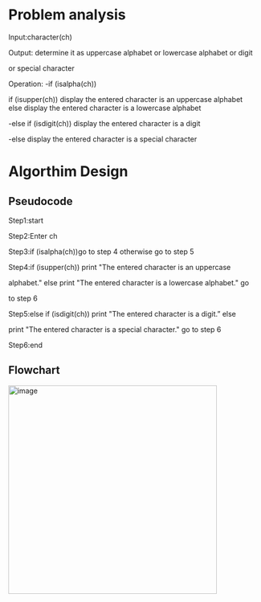 # Problem analysis
Input:character(ch)

Output: determine it as uppercase alphabet or lowercase alphabet or digit 

or special character

Operation: 
-if (isalpha(ch)) 

  if (isupper(ch)) display the entered character is an uppercase alphabet
  
  else display the entered character is a lowercase alphabet        

-else if (isdigit(ch)) display the entered character is a digit

-else display the entered character is a special character   

# Algorthim Design

## Pseudocode

Step1:start

Step2:Enter ch

Step3:if (isalpha(ch))go to step 4 otherwise go to step 5

Step4:if (isupper(ch)) print  "The entered character is an uppercase 

alphabet." else print  "The entered character is a lowercase alphabet." go 

to step 6

 Step5:else if (isdigit(ch)) print "The entered character is a digit.” else 
 
 print "The entered character is a special character." go to step 6

Step6:end             

## Flowchart
<img width="415" alt="image" src="https://github.com/SWEG-2015EC-Batch/Free-Thinkers/assets/149039271/af11bafe-94e3-4803-bff5-793e85b2e0b2">




